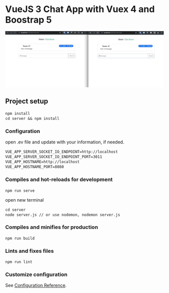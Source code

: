 # VueJS 3 Chat App with Vuex 4 and Boostrap 5
![](demo-app.gif)

## Project setup
```
npm install
cd server && npm install
```

### Configuration
open .ev file and update with your information, if needed.
```
VUE_APP_SERVER_SOCKET_IO_ENDPOINT=http://localhost
VUE_APP_SERVER_SOCKET_IO_ENDPOINT_PORT=3011
VUE_APP_HOSTNAME=http://localhost
VUE_APP_HOSTNAME_PORT=8080
```

### Compiles and hot-reloads for development
```
npm run serve
```
open new terminal
```
cd server
node server.js // or use nodemon, nodemon server.js
```

### Compiles and minifies for production
```
npm run build
```

### Lints and fixes files
```
npm run lint
```

### Customize configuration
See [Configuration Reference](https://cli.vuejs.org/config/).
